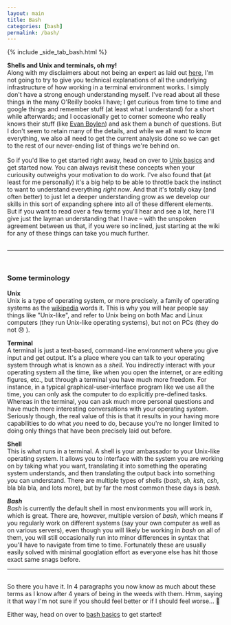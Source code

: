 ```yaml
---
layout: main
title: Bash
categories: [bash]
permalink: /bash/
---
```


{% include _side_tab_bash.html %}

**Shells and Unix and terminals, oh my!**  
Along with my disclaimers about not being an expert as laid out [here](/about/#Disclaimers), I'm not going to try to give you technical explanations of all the underlying infrastructure of how working in a terminal environment works. I simply don't have a strong enough understanding myself. I've read about all these things in the many O'Reilly books I have; I get curious from time to time and google things and remember stuff (at least what I understand) for a short while afterwards; and I occasionally get to corner someone who really knows their stuff (like [Evan Boylen](https://twitter.com/ebolyen)) and ask them a bunch of questions. But I don't seem to retain many of the details, and while we all want to know everything, we also all need to get the current analysis done so we can get to the rest of our never-ending list of things we're behind on.  
<br>
So if you'd like to get started right away, head on over to [Unix basics](/bash/basics) and get started now. You can always revisit these concepts when your curiousity outweighs your motivation to do work. I've also found that (at least for me personally) it's a big help to be able to throttle back the instinct to want to understand everything *right now*. And that it's totally okay (and often better) to just let a deeper understanding grow as we develop our skills in this sort of expanding sphere into all of these different elements. But if you want to read over a few terms you'll hear and see a lot, here I'll give just the layman understanding that I have – with the unspoken agreement between us that, if you were so inclined, just starting at the wiki for any of these things can take you much further.  
<br>

---  
<br>

<h3>Some terminology</h3>

**Unix**  
Unix is a type of operating system, or more precisely, a family of operating systems as the [wikipedia](https://en.wikipedia.org/wiki/Unix) words it. This is why you will hear people say things like "Unix-like", and refer to Unix being on both Mac and Linux computers (they run Unix-like operating systems), but not on PCs (they do not 😞 ). 

**Terminal**  
A terminal is just a text-based, command-line environment where you give input and get output. It's a place where you can talk to your operating system through what is known as a *shell*. You indirectly interact with your operating system all the time, like when you open the internet, or are editing figures, etc., but through a terminal you have much more freedom. For instance, in a typical graphical-user-interface program like we use all the time, you can only ask the computer to do explicitly pre-defined tasks. Whereas in the terminal, you can ask much more personal questions and have much more interesting conversations with your operating system. Seriously though, the real value of this is that it results in your having more capabilities to do what *you* need to do, because you're no longer limited to doing only things that have been precisely laid out before. 

**Shell**  
This is what runs in a terminal. A shell is your ambassador to your Unix-like operating system. It allows you to interface with the system you are working on by taking what you want, translating it into something the operating system understands, and then translating the output back into something you can understand. There are multiple types of shells (*bash*, *sh*, *ksh*, *csh*, bla bla bla, and lots more), but by far the most common these days is *bash*. 


***Bash***  
*Bash* is currently the default shell in most environments you will work in, which is great. There are, however, multiple version of *bash*, which means if you regularly work on different systems (say your own computer as well as on various servers), even though you will likely be working in *bash* on all of them, you will still occasionally run into minor differences in syntax that you'll have to navigate from time to time. Fortunately these are usually easily solved with minimal googlation effort as everyone else has hit those exact same snags before. 
<br>  

---

<br>
So there you have it. In 4 paragraphs you now know as much about these terms as I know after 4 years of being in the weeds with them. Hmm, saying it that way I'm not sure if you should feel better or if I should feel worse... 🤔  

Either way, head on over to [bash basics](/bash/basics) to get started!
